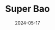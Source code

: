 ---
title: Super Bao
address: 16 rue Daval, 75011 Paris
date: 2024-05-17
ratings:
- 3
foodtags:
- asiatique
- burger
cover: P1004563_export
---